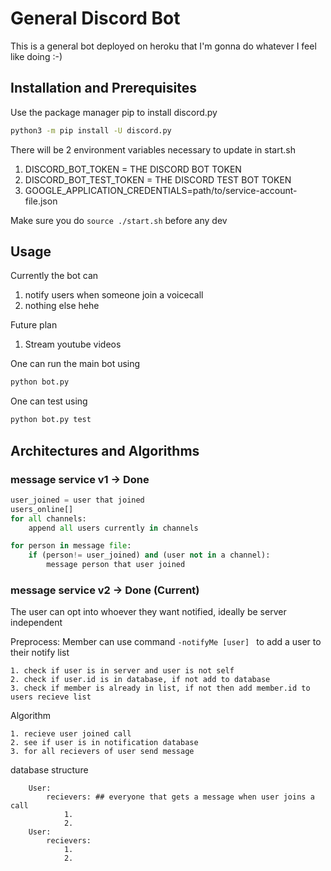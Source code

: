 # General Discord Bot

This is a general bot deployed on heroku that I'm gonna do whatever I feel like doing :-) 

## Installation and Prerequisites  

Use the package manager pip to install discord.py 

```bash
python3 -m pip install -U discord.py
```

There will be 2 environment variables necessary to update in start.sh
1. DISCORD_BOT_TOKEN = THE DISCORD BOT TOKEN
2. DISCORD_BOT_TEST_TOKEN = THE DISCORD TEST BOT TOKEN
3. GOOGLE_APPLICATION_CREDENTIALS=path/to/service-account-file.json

Make sure you do ` source ./start.sh ` before any dev 
## Usage 

Currently the bot can 
1. notify users when someone join a voicecall
2. nothing else hehe

Future plan
1. Stream youtube videos

One can run the main bot using 
```bash
python bot.py
```

One can test using 
```bash
python bot.py test
```


## Architectures and Algorithms 

### message service v1 -> Done
```python
user_joined = user that joined
users_online[] 
for all channels:
    append all users currently in channels

for person in message file:
    if (person!= user_joined) and (user not in a channel):
        message person that user joined 
```

### message service v2 -> Done (Current) 
The user can opt into whoever they want notified, ideally be server independent

Preprocess: 
Member can use command  `-notifyMe [user] ` to add a user to their notify list 

```
1. check if user is in server and user is not self
2. check if user.id is in database, if not add to database
3. check if member is already in list, if not then add member.id to users recieve list
```

Algorithm 
```
1. recieve user joined call  
2. see if user is in notification database
3. for all recievers of user send message
```

database structure
```
    User: 
        recievers: ## everyone that gets a message when user joins a call
            1. 
            2. 
    User:
        recievers:
            1.
            2. 

```
    
